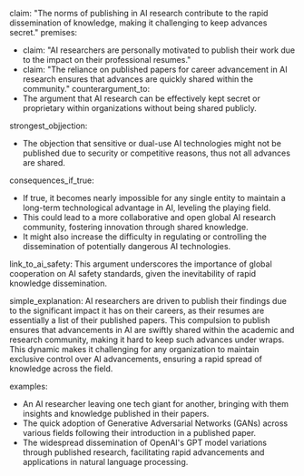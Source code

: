 claim: "The norms of publishing in AI research contribute to the rapid dissemination of knowledge, making it challenging to keep advances secret."
premises:
  - claim: "AI researchers are personally motivated to publish their work due to the impact on their professional resumes."
  - claim: "The reliance on published papers for career advancement in AI research ensures that advances are quickly shared within the community."
counterargument_to:
  - The argument that AI research can be effectively kept secret or proprietary within organizations without being shared publicly.

strongest_objjection:
  - The objection that sensitive or dual-use AI technologies might not be published due to security or competitive reasons, thus not all advances are shared.

consequences_if_true:
  - If true, it becomes nearly impossible for any single entity to maintain a long-term technological advantage in AI, leveling the playing field.
  - This could lead to a more collaborative and open global AI research community, fostering innovation through shared knowledge.
  - It might also increase the difficulty in regulating or controlling the dissemination of potentially dangerous AI technologies.

link_to_ai_safety: This argument underscores the importance of global cooperation on AI safety standards, given the inevitability of rapid knowledge dissemination.

simple_explanation: AI researchers are driven to publish their findings due to the significant impact it has on their careers, as their resumes are essentially a list of their published papers. This compulsion to publish ensures that advancements in AI are swiftly shared within the academic and research community, making it hard to keep such advances under wraps. This dynamic makes it challenging for any organization to maintain exclusive control over AI advancements, ensuring a rapid spread of knowledge across the field.

examples:
  - An AI researcher leaving one tech giant for another, bringing with them insights and knowledge published in their papers.
  - The quick adoption of Generative Adversarial Networks (GANs) across various fields following their introduction in a published paper.
  - The widespread dissemination of OpenAI's GPT model variations through published research, facilitating rapid advancements and applications in natural language processing.